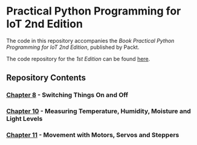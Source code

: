# Practical Python Programming for IoT 2nd Edition

The code in this repository accompanies the _Book Practical Python Programming for IoT 2nd Edition_, published by Packt.

The code repository for the _1st Edition_ can be found [here](https://github.com/PacktPublishing/Practical-Python-Programming-for-IoT).

## Repository Contents

### [Chapter 8](chapter08) - Switching Things On and Off

### [Chapter 10](chapter10) - Measuring Temperature, Humidity, Moisture and Light Levels

### [Chapter 11](chapter11) - Movement with Motors, Servos and Steppers
